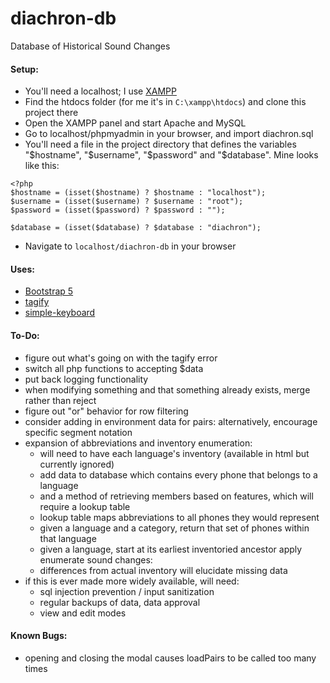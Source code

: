 # diachron-db
Database of Historical Sound Changes

#### Setup:
+ You'll need a localhost; I use [XAMPP](https://www.apachefriends.org/)
+ Find the htdocs folder (for me it's in <code>C:\xampp\htdocs</code>) and clone this project there
+ Open the XAMPP panel and start Apache and MySQL
+ Go to localhost/phpmyadmin in your browser, and import diachron.sql
+ You'll need a file in the project directory that defines the variables "\$hostname", "\$username", "\$password" and "\$database". Mine looks like this:
```
<?php
$hostname = (isset($hostname) ? $hostname : "localhost");
$username = (isset($username) ? $username : "root");
$password = (isset($password) ? $password : "");

$database = (isset($database) ? $database : "diachron");
```

+ Navigate to <code>localhost/diachron-db</code> in your browser

#### Uses:
+ [Bootstrap 5](https://getbootstrap.com/)
+ [tagify](https://yaireo.github.io/tagify/)
+ [simple-keyboard](https://hodgef.com/simple-keyboard/)

#### To-Do:
+ figure out what's going on with the tagify error
+ switch all php functions to accepting $data
+ put back logging functionality
+ when modifying something and that something already exists, merge rather than reject
+ figure out "or" behavior for row filtering
+ consider adding in environment data for pairs: alternatively, encourage specific segment notation
+ expansion of abbreviations and inventory enumeration:
  + will need to have each language's inventory (available in html but currently ignored)
  + add data to database which contains every phone that belongs to a language
  + and a method of retrieving members based on features, which will require a lookup table
  + lookup table maps abbreviations to all phones they would represent
  + given a language and a category, return that set of phones within that language
  + given a language, start at its earliest inventoried ancestor apply enumerate sound changes:
  + differences from actual inventory will elucidate missing data
+ if this is ever made more widely available, will need:
  + sql injection prevention / input sanitization
  + regular backups of data, data approval
  + view and edit modes

#### Known Bugs:
+ opening and closing the modal causes loadPairs to be called too many times
